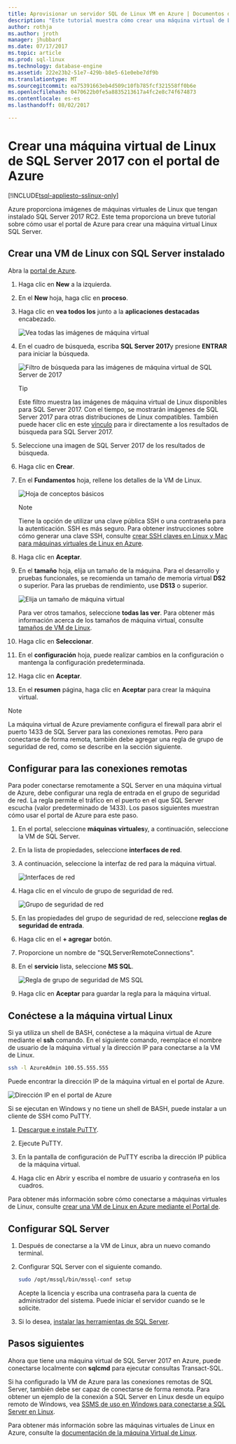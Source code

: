 ```yaml
---
title: Aprovisionar un servidor SQL de Linux VM en Azure | Documentos de Microsoft
description: "Este tutorial muestra cómo crear una máquina virtual de Linux de SQL Server 2017 en Azure."
author: rothja
ms.author: jroth
manager: jhubbard
ms.date: 07/17/2017
ms.topic: article
ms.prod: sql-linux
ms.technology: database-engine
ms.assetid: 222e23b2-51e7-429b-b8e5-61e0ebe7df9b
ms.translationtype: MT
ms.sourcegitcommit: ea75391663eb4d509c10fb785fcf321558ff0b6e
ms.openlocfilehash: 0470622b0fe5a8835213617a4fc2e8c74f674873
ms.contentlocale: es-es
ms.lasthandoff: 08/02/2017

---
```

# <a name="create-a-linux-sql-server-2017-virtual-machine-with-the-azure-portal"></a>Crear una máquina virtual de Linux de SQL Server 2017 con el portal de Azure

[!INCLUDE[tsql-appliesto-sslinux-only](../../docs/includes/tsql-appliesto-sslinux-only.md)]

Azure proporciona imágenes de máquinas virtuales de Linux que tengan instalado SQL Server 2017 RC2. Este tema proporciona un breve tutorial sobre cómo usar el portal de Azure para crear una máquina virtual Linux SQL Server. 

## <a name="create-a-linux-vm-with-sql-server-installed"></a>Crear una VM de Linux con SQL Server instalado

Abra la [portal de Azure](https://portal.azure.com/).

1. Haga clic en **New** a la izquierda.

1. En el **New** hoja, haga clic en **proceso**.

1. Haga clic en **vea todos los** junto a la **aplicaciones destacadas** encabezado.

   ![Vea todas las imágenes de máquina virtual](./media/sql-server-linux-azure-virtual-machine/azure-compute-blade.png)

1. En el cuadro de búsqueda, escriba **SQL Server 2017**y presione **ENTRAR** para iniciar la búsqueda.

    ![Filtro de búsqueda para las imágenes de máquina virtual de SQL Server de 2017](./media/sql-server-linux-azure-virtual-machine/searchfilter.png)

    > [!TIP]
    > Este filtro muestra las imágenes de máquina virtual de Linux disponibles para SQL Server 2017. Con el tiempo, se mostrarán imágenes de SQL Server 2017 para otras distribuciones de Linux compatibles. También puede hacer clic en este [vínculo](https://ms.portal.azure.com/#blade/Microsoft_Azure_Marketplace/GalleryFeaturedMenuItemBlade/selectedMenuItemId/home/searchQuery/sql%20server%202017) para ir directamente a los resultados de búsqueda para SQL Server 2017. 

1. Seleccione una imagen de SQL Server 2017 de los resultados de búsqueda.

1. Haga clic en **Crear**.

1. En el **Fundamentos** hoja, rellene los detalles de la VM de Linux. 

    ![Hoja de conceptos básicos](./media/sql-server-linux-azure-virtual-machine/basics.png)

    > [!Note]
    > Tiene la opción de utilizar una clave pública SSH o una contraseña para la autenticación. SSH es más seguro. Para obtener instrucciones sobre cómo generar una clave SSH, consulte [crear SSH claves en Linux y Mac para máquinas virtuales de Linux en Azure](https://docs.microsoft.com/azure/virtual-machines/virtual-machines-linux-mac-create-ssh-keys). 

1. Haga clic en **Aceptar**.

1. En el **tamaño** hoja, elija un tamaño de la máquina. Para el desarrollo y pruebas funcionales, se recomienda un tamaño de memoria virtual **DS2** o superior. Para las pruebas de rendimiento, use **DS13** o superior.

    ![Elija un tamaño de máquina virtual](./media/sql-server-linux-azure-virtual-machine/vmsizes.png)

    Para ver otros tamaños, seleccione **todas las ver**. Para obtener más información acerca de los tamaños de máquina virtual, consulte [tamaños de VM de Linux](https://docs.microsoft.com/azure/virtual-machines/virtual-machines-linux-sizes).

1. Haga clic en **Seleccionar**.

1. En el **configuración** hoja, puede realizar cambios en la configuración o mantenga la configuración predeterminada.

1. Haga clic en **Aceptar**.

1. En el **resumen** página, haga clic en **Aceptar** para crear la máquina virtual.

> [!NOTE]
> La máquina virtual de Azure previamente configura el firewall para abrir el puerto 1433 de SQL Server para las conexiones remotas. Pero para conectarse de forma remota, también debe agregar una regla de grupo de seguridad de red, como se describe en la sección siguiente.

## <a id="remote"></a>Configurar para las conexiones remotas

Para poder conectarse remotamente a SQL Server en una máquina virtual de Azure, debe configurar una regla de entrada en el grupo de seguridad de red. La regla permite el tráfico en el puerto en el que SQL Server escucha (valor predeterminado de 1433). Los pasos siguientes muestran cómo usar el portal de Azure para este paso. 

1. En el portal, seleccione **máquinas virtuales**y, a continuación, seleccione la VM de SQL Server.

1. En la lista de propiedades, seleccione **interfaces de red**.

1. A continuación, seleccione la interfaz de red para la máquina virtual.

    ![Interfaces de red](./media/sql-server-linux-azure-virtual-machine/networkinterfaces.png)

1. Haga clic en el vínculo de grupo de seguridad de red.

    ![Grupo de seguridad de red](./media/sql-server-linux-azure-virtual-machine/networksecuritygroup.png)

1. En las propiedades del grupo de seguridad de red, seleccione **reglas de seguridad de entrada**.

1. Haga clic en el **+ agregar** botón.

1. Proporcione un nombre de "SQLServerRemoteConnections".

1. En el **servicio** lista, seleccione **MS SQL**.

    ![Regla de grupo de seguridad de MS SQL](./media/sql-server-linux-azure-virtual-machine/sqlnsgrule.png)

1. Haga clic en **Aceptar** para guardar la regla para la máquina virtual.

## <a id="connect"></a>Conéctese a la máquina virtual Linux

Si ya utiliza un shell de BASH, conéctese a la máquina virtual de Azure mediante el **ssh** comando. En el siguiente comando, reemplace el nombre de usuario de la máquina virtual y la dirección IP para conectarse a la VM de Linux.

```bash
ssh -l AzureAdmin 100.55.555.555
```

Puede encontrar la dirección IP de la máquina virtual en el portal de Azure.

![Dirección IP en el portal de Azure](./media/sql-server-linux-azure-virtual-machine/vmproperties.png)

Si se ejecutan en Windows y no tiene un shell de BASH, puede instalar a un cliente de SSH como PuTTY.

1. [Descargue e instale PuTTY](http://www.chiark.greenend.org.uk/~sgtatham/putty/download.html).

1. Ejecute PuTTY.

1. En la pantalla de configuración de PuTTY escriba la dirección IP pública de la máquina virtual.

1. Haga clic en Abrir y escriba el nombre de usuario y contraseña en los cuadros.

Para obtener más información sobre cómo conectarse a máquinas virtuales de Linux, consulte [crear una VM de Linux en Azure mediante el Portal de](https://docs.microsoft.com/azure/virtual-machines/virtual-machines-linux-quick-create-portal#ssh-to-the-vm).

## <a name="configure-sql-server"></a>Configurar SQL Server

1. Después de conectarse a la VM de Linux, abra un nuevo comando terminal.

1. Configurar SQL Server con el siguiente comando.

   ```bash
   sudo /opt/mssql/bin/mssql-conf setup 
   ```

   Acepte la licencia y escriba una contraseña para la cuenta de administrador del sistema. Puede iniciar el servidor cuando se le solicite.

1. Si lo desea, [instalar las herramientas de SQL Server](sql-server-linux-setup-tools.md).

## <a name="next-steps"></a>Pasos siguientes

Ahora que tiene una máquina virtual de SQL Server 2017 en Azure, puede conectarse localmente con **sqlcmd** para ejecutar consultas Transact-SQL.

Si ha configurado la VM de Azure para las conexiones remotas de SQL Server, también debe ser capaz de conectarse de forma remota. Para obtener un ejemplo de la conexión a SQL Server en Linux desde un equipo remoto de Windows, vea [SSMS de uso en Windows para conectarse a SQL Server en Linux](sql-server-linux-develop-use-ssms.md).

Para obtener más información sobre las máquinas virtuales de Linux en Azure, consulte la [documentación de la máquina Virtual de Linux](https://docs.microsoft.com/en-us/azure/virtual-machines/linux/).

